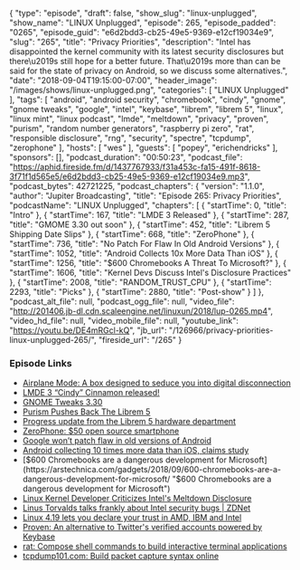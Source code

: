 {
  "type": "episode",
  "draft": false,
  "show_slug": "linux-unplugged",
  "show_name": "LINUX Unplugged",
  "episode": 265,
  "episode_padded": "0265",
  "episode_guid": "e6d2bdd3-cb25-49e5-9369-e12cf19034e9",
  "slug": "265",
  "title": "Privacy Priorities",
  "description": "Intel has disappointed the kernel community with its latest security disclosures but there\u2019s still hope for a better future. That\u2019s more than can be said for the state of privacy on Android, so we discuss some alternatives.",
  "date": "2018-09-04T19:15:00-07:00",
  "header_image": "/images/shows/linux-unplugged.png",
  "categories": [
    "LINUX Unplugged"
  ],
  "tags": [
    "android",
    "android security",
    "chromebook",
    "cindy",
    "gnome",
    "gnome tweaks",
    "google",
    "intel",
    "keybase",
    "librem",
    "librem 5",
    "linux",
    "linux mint",
    "linux podcast",
    "lmde",
    "meltdown",
    "privacy",
    "proven",
    "purism",
    "random number generators",
    "raspberry pi zero",
    "rat",
    "responsible disclosure",
    "rng",
    "security",
    "spectre",
    "tcpdump",
    "zerophone"
  ],
  "hosts": [
    "wes"
  ],
  "guests": [
    "popey",
    "erichendricks"
  ],
  "sponsors": [],
  "podcast_duration": "00:50:23",
  "podcast_file": "https://aphid.fireside.fm/d/1437767933/f31a453c-fa15-491f-8618-3f71f1d565e5/e6d2bdd3-cb25-49e5-9369-e12cf19034e9.mp3",
  "podcast_bytes": 42721225,
  "podcast_chapters": {
    "version": "1.1.0",
    "author": "Jupiter Broadcasting",
    "title": "Episode 265: Privacy Priorities",
    "podcastName": "LINUX Unplugged",
    "chapters": [
      {
        "startTime": 0,
        "title": "Intro"
      },
      {
        "startTime": 167,
        "title": "LMDE 3 Released"
      },
      {
        "startTime": 287,
        "title": "GMOME 3.30 out soon"
      },
      {
        "startTime": 452,
        "title": "Librem 5 Shipping Date Slips"
      },
      {
        "startTime": 668,
        "title": "ZeroPhone"
      },
      {
        "startTime": 736,
        "title": "No Patch For Flaw In Old Android Versions"
      },
      {
        "startTime": 1052,
        "title": "Android Collects 10x More Data Than iOS"
      },
      {
        "startTime": 1256,
        "title": "$600 Chromebooks A Threat To Microsoft?"
      },
      {
        "startTime": 1606,
        "title": "Kernel Devs Discuss Intel's Disclosure Practices"
      },
      {
        "startTime": 2008,
        "title": "RANDOM_TRUST_CPU"
      },
      {
        "startTime": 2293,
        "title": "Picks"
      },
      {
        "startTime": 2880,
        "title": "Post-show"
      }
    ]
  },
  "podcast_alt_file": null,
  "podcast_ogg_file": null,
  "video_file": "http://201406.jb-dl.cdn.scaleengine.net/linuxun/2018/lup-0265.mp4",
  "video_hd_file": null,
  "video_mobile_file": null,
  "youtube_link": "https://youtu.be/DE4mRGcl-kQ",
  "jb_url": "/126966/privacy-priorities-linux-unplugged-265/",
  "fireside_url": "/265"
}


### Episode Links

  * [Airplane Mode: A box designed to seduce you into digital disconnection](https://www.sfchronicle.com/style/article/Airplane-Mode-A-box-designed-to-seduce-you-into-13197145.php "Airplane Mode: A box designed to seduce you into digital disconnection")
  * [LMDE 3 “Cindy” Cinnamon released!](https://blog.linuxmint.com/?p=3633 "LMDE 3 “Cindy” Cinnamon released!")
  * [GNOME Tweaks 3.30](https://jeremy.bicha.net/2018/09/02/gnome-tweaks-3-30/ "GNOME Tweaks 3.30")
  * [Purism Pushes Back The Librem 5 ](https://puri.sm/posts/2018-09-librem5-hardware-roadmap-announcement/ "Purism Pushes Back The Librem 5 ")
  * [Progress update from the Librem 5 hardware department](https://puri.sm/posts/librem5-2018-09-hardware-report/ "Progress update from the Librem 5 hardware department")
  * [ZeroPhone: $50 open source smartphone](https://www.crowdsupply.com/arsenijs/zerophone "ZeroPhone: $50 open source smartphone")
  * [Google won’t patch flaw in old versions of Android](https://www.itwire.com/security/84300-google-will-not-patch-flaw-that-can-be-used-to-track-android-devices.html "Google won’t patch flaw in old versions of Android")
  * [Android collecting 10 times more data than iOS, claims study](https://www.macrumors.com/2018/08/22/android-sends-data-google-10-times-ios-to-apple/ "Android collecting 10 times more data than iOS, claims study")
  * [$600 Chromebooks are a dangerous development for Microsoft](https://arstechnica.com/gadgets/2018/09/600-chromebooks-are-a-dangerous-development-for-microsoft/ "$600 Chromebooks are a dangerous development for Microsoft")
  * [Linux Kernel Developer Criticizes Intel's Meltdown Disclosure](http://www.eweek.com/security/linux-kernel-developer-criticizes-intel-for-meltdown-spectre-response "Linux Kernel Developer Criticizes Intel's Meltdown Disclosure")
  * [​Linus Torvalds talks frankly about Intel security bugs | ZDNet](https://www.zdnet.com/article/linus-torvalds-talks-frankly-about-intel-security-bugs/ "​Linus Torvalds talks frankly about Intel security bugs | ZDNet")
  * [Linux 4.19 lets you declare your trust in AMD, IBM and Intel](https://www.theregister.co.uk/2018/08/28/linux_419_trust "Linux 4.19 lets you declare your trust in AMD, IBM and Intel")
  * [Proven: An alternative to Twitter's verified accounts powered by Keybase](https://github.com/dschep/proven "Proven: An alternative to Twitter's verified accounts powered by Keybase")
  * [rat: Compose shell commands to build interactive terminal applications](https://github.com/ericfreese/rat "rat: Compose shell commands to build interactive terminal applications")
  * [tcpdump101.com: Build packet capture syntax online](https://tcpdump101.com/ "tcpdump101.com: Build packet capture syntax online")


